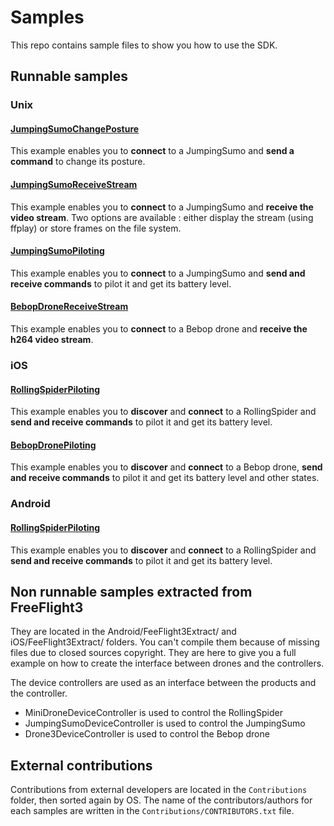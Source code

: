 Samples
=======
This repo contains sample files to show you how to use the SDK. 

Runnable samples
---------------

### Unix
#### [JumpingSumoChangePosture](https://github.com/ARDroneSDK3/Samples/tree/master/Unix/JumpingSumoChangePosture)
This example enables you to **connect** to a JumpingSumo and **send a command** to change its posture.

#### [JumpingSumoReceiveStream](https://github.com/ARDroneSDK3/Samples/tree/master/Unix/JumpingSumoReceiveStream)
This example enables you to **connect** to a JumpingSumo and **receive the video stream**.
Two options are available : either display the stream (using ffplay) or store frames on the file system.

#### [JumpingSumoPiloting](https://github.com/ARDroneSDK3/Samples/tree/master/Unix/JumpingSumoPiloting)
This example enables you to **connect** to a JumpingSumo and **send and receive commands** to pilot it and get its battery level.

#### [BebopDroneReceiveStream](https://github.com/ARDroneSDK3/Samples/tree/master/Unix/BebopDroneReceiveStream)
This example enables you to **connect** to a Bebop drone and **receive the h264 video stream**.

### iOS
#### [RollingSpiderPiloting](https://github.com/ARDroneSDK3/Samples/tree/master/iOS/RollingSpiderPiloting)
This example enables you to **discover** and **connect** to a RollingSpider and **send and receive commands** to pilot it and get its battery level.

#### [BebopDronePiloting](https://github.com/ARDroneSDK3/Samples/tree/master/iOS/BebopDronePiloting)
This example enables you to **discover** and **connect** to a Bebop drone, **send and receive commands** to pilot it and get its battery level and other states.

### Android
#### [RollingSpiderPiloting](https://github.com/ARDroneSDK3/Samples/tree/master/Android/RollingSpiderPiloting)
This example enables you to **discover** and **connect** to a RollingSpider and **send and receive commands** to pilot it and get its battery level.

Non runnable samples extracted from FreeFlight3
-------------------

They are located in the Android/FeeFlight3Extract/ and iOS/FeeFlight3Extract/ folders.
You can't compile them because of missing files due to closed sources copyright. They are here to give you a full example on how to create the interface between drones and the controllers.

The device controllers are used as an interface between the products and the controller.

* MiniDroneDeviceController is used to control the RollingSpider
* JumpingSumoDeviceController is used to control the JumpingSumo
* Drone3DeviceController is used to control the Bebop drone
 

External contributions
----------------------
Contributions from external developers are located in the `Contributions` folder, then sorted again by OS.
The name of the contributors/authors for each samples are written in the `Contributions/CONTRIBUTORS.txt` file.
